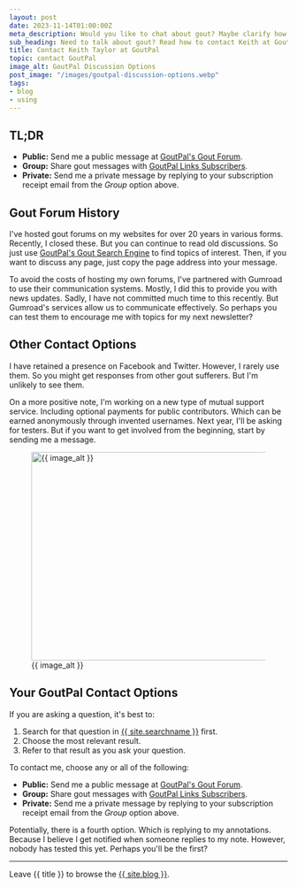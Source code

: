 ```yaml
---
layout: post
date: 2023-11-14T01:00:00Z
meta_description: Would you like to chat about gout? Maybe clarify how to describe symptoms to a doctor. Or just share your concerns with fellow sufferers. Contact GoutPal now.
sub_heading: Need to talk about gout? Read how to contact Keith at GoutPal.
title: Contact Keith Taylor at GoutPal
topic: contact GoutPal
image_alt: GoutPal Discussion Options
post_image: "/images/goutpal-discussion-options.webp"
tags:
- blog
- using
---
```

<h2 id="tldr">TL;DR</h2>
<ul>
<li><strong>Public:</strong> Send me a public message at <a href="https://links.goutpal.com/p/goutpal-links-gout-discussions?a=888958067">GoutPal's Gout Forum</a>.</li>
<li><strong>Group:</strong> Share gout messages with <a href="https://links.goutpal.com/l/wqmwjs?a=888958067">GoutPal Links Subscribers</a>.</li>
<li><strong>Private:</strong> Send me a private message by replying to your subscription receipt email from the <em>Group</em> option above.</li>
</ul>
<h2 id="history">Gout Forum History</h2>
<p>I've hosted gout forums on my websites for over 20 years in various forms. Recently, I closed these. But you can continue to read old discussions. So just use <a href="https://cse.google.com/cse?cof=FORID:0&amp;cx=partner-pub-4857169685716700:9780732506">GoutPal's Gout Search Engine</a> to find topics of interest. Then, if you want to discuss any page, just copy the page address into your message.</p>
<p>To avoid the costs of hosting my own forums, I've partnered with Gumroad to use their communication systems. Mostly, I did this to provide you with news updates. Sadly, I have not committed much time to this recently. But Gumroad's services allow us to communicate effectively. So perhaps you can test them to encourage me with topics for my next newsletter?</p>
<h2 id="other">Other Contact Options</h2>
<p>I have retained a presence on Facebook and Twitter. However, I rarely use them. So you might get responses from other gout sufferers. But I'm unlikely to see them.</p>
<p>On a more positive note, I'm working on a new type of mutual support service. Including optional payments for public contributors. Which can be earned anonymously through invented usernames. Next year, I'll be asking for testers. But if you want to get involved from the beginning, start by sending me a message.</p>
<figure id="image" class="inner">
<img src="{{ post_image }}" alt="{{ image_alt }}"  width="610" height="377">
  <figcaption>{{ image_alt }}</figcaption>
</figure>

<h2 id="next">Your GoutPal Contact Options</h2>
<p>If you are asking a question, it's best to:</p><ol>
<li>Search for that question in <a href="{{ site.searchurl }}">{{ site.searchname }}</a> first.</li>
<li>Choose the most relevant result.</li>
<li>Refer to that result as you ask your question.</li>
</ol>

<p>To contact me, choose any or all of the following:</p>
<ul>
<li><strong>Public:</strong> Send me a public message at <a href="https://links.goutpal.com/p/goutpal-links-gout-discussions?a=888958067">GoutPal's Gout Forum</a>.</li>
<li><strong>Group:</strong> Share gout messages with <a href="https://links.goutpal.com/l/wqmwjs?a=888958067">GoutPal Links Subscribers</a>.</li>
<li><strong>Private:</strong> Send me a private message by replying to your subscription receipt email from the <em>Group</em> option above.</li>
</ul>
<p>Potentially, there is a fourth option. Which is replying to my annotations. Because I believe I get notified when someone replies to my note. However, nobody has tested this yet. Perhaps you'll be the first?</p>
<hr />
Leave {{ title }} to browse the <a href="/blog">{{ site.blog }}</a>.